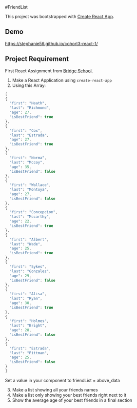 #FriendList

This project was bootstrapped with [Create React App](https://github.com/facebookincubator/create-react-app).

## Demo
https://stephanie56.github.io/cohort3-react-1/


## Project Requirement
First React Assignment from [Bridge School](https://github.com/bridge-school).

1. Make a React Application using `create-react-app`
2. Using this Array:
  ```js
[
  {
    "first": "Heath",
    "last": "Richmond",
    "age": 27,
    "isBestFriend": true
  },
  {
    "first": "Cox",
    "last": "Estrada",
    "age": 27,
    "isBestFriend": true
  },
  {
    "first": "Norma",
    "last": "Mccoy",
    "age": 35,
    "isBestFriend": false
  },
  {
    "first": "Wallace",
    "last": "Montoya",
    "age": 27,
    "isBestFriend": false
  },
  {
    "first": "Concepcion",
    "last": "Mccarthy",
    "age": 22,
    "isBestFriend": true
  },
  {
    "first": "Albert",
    "last": "Wade",
    "age": 25,
    "isBestFriend": true
  },
  {
    "first": "Sykes",
    "last": "Gonzalez",
    "age": 29,
    "isBestFriend": false
  },
  {
    "first": "Alisa",
    "last": "Ryan",
    "age": 30,
    "isBestFriend": true
  },
  {
    "first": "Holmes",
    "last": "Bright",
    "age": 28,
    "isBestFriend": false
  },
  {
    "first": "Estrada",
    "last": "Pittman",
    "age": 25,
    "isBestFriend": false
  }
]
```

Set a value in your component to friendList = above_data

3. Make a list showing all your friends names
4. Make a list only showing your best friends right next to it
5. Show the average age of your best friends in a final section
